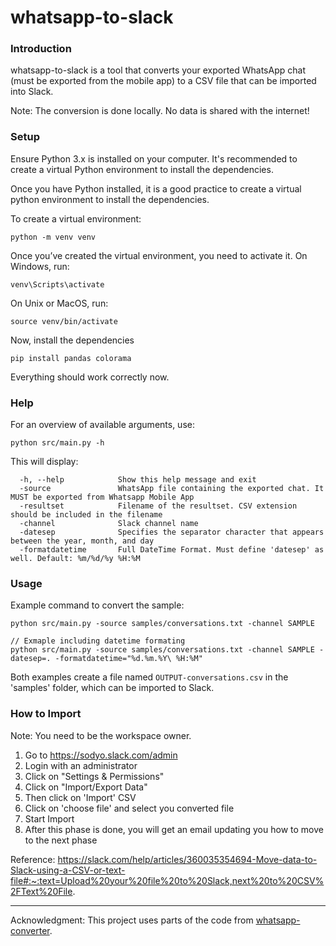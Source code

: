 # whatsapp-to-slack

### Introduction
whatsapp-to-slack is a tool that converts your exported WhatsApp chat (must be exported from the mobile app) to a CSV file that can be imported into Slack.

Note: The conversion is done locally. No data is shared with the internet!

### Setup
Ensure Python 3.x is installed on your computer. It's recommended to create a virtual Python environment to install the dependencies.

Once you have Python installed, it is a good practice to create a virtual python environment to install the dependencies.

To create a virtual environment:

```
python -m venv venv
```

Once you’ve created the virtual environment, you need to activate it. On Windows, run:

```
venv\Scripts\activate
```

On Unix or MacOS, run:

```
source venv/bin/activate
```

Now, install the dependencies

```
pip install pandas colorama
```

Everything should work correctly now.

### Help

For an overview of available arguments, use:

```
python src/main.py -h
```

This will display:
```
  -h, --help            Show this help message and exit
  -source               WhatsApp file containing the exported chat. It MUST be exported from Whatsapp Mobile App
  -resultset            Filename of the resultset. CSV extension should be included in the filename
  -channel              Slack channel name
  -datesep              Specifies the separator character that appears between the year, month, and day
  -formatdatetime       Full DateTime Format. Must define 'datesep' as well. Default: %m/%d/%y %H:%M  
```

### Usage

Example command to convert the sample:

```
python src/main.py -source samples/conversations.txt -channel SAMPLE
```


```
// Exmaple including datetime formating
python src/main.py -source samples/conversations.txt -channel SAMPLE -datesep=. -formatdatetime="%d.%m.%Y\ %H:%M"
```

Both examples create a file named `OUTPUT-conversations.csv` in the 'samples' folder, which can be imported to Slack.

### How to Import

Note: You need to be the workspace owner.

1. Go to https://sodyo.slack.com/admin
1. Login with an administrator
1. Click on "Settings & Permissions"
1. Click on "Import/Export Data"
1. Then click on 'Import' CSV
1. Click on 'choose file' and select you converted file
1. Start Import
1. After this phase is done, you will get an email updating you how to move to the next phase

Reference: https://slack.com/help/articles/360035354694-Move-data-to-Slack-using-a-CSV-or-text-file#:~:text=Upload%20your%20file%20to%20Slack,next%20to%20CSV%2FText%20File.

----
Acknowledgment: This project uses parts of the code from [whatsapp-converter](https://github.com/sandsturm/whatsapp-converter/).
